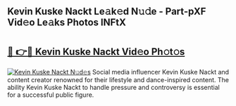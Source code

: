 ## Kevin Kuske Nackt Le𝚊k𝚎d N𝚞𝚍e - Part-pXF Vid𝚎o Le𝚊ks Photos lNFtX

# <h2><a href="http://fb05a1.evod.top/?m=Kevin+Kuske+Nackt">🔗 👉🔴 Kevin Kuske Nackt Vid𝚎o Ph𝚘t𝚘s</a></h2>

[![Kevin Kuske Nackt N𝚞d𝚎s](https://i.imgur.com/8V9OHl7.gif)](http://fb05a1.evod.top/?m=Kevin+Kuske+Nackt)
Social media influencer Kevin Kuske Nackt and content creator renowned for their lifestyle and dance-inspired content. The ability Kevin Kuske Nackt to handle pressure and controversy is essential for a successful public figure. 
